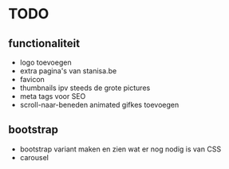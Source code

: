 # TODO

## functionaliteit
* logo toevoegen
* extra pagina's van stanisa.be
* favicon
* thumbnails ipv steeds de grote pictures
* meta tags voor SEO
* scroll-naar-beneden animated gifkes toevoegen

## bootstrap
* bootstrap variant maken en zien wat er nog nodig is van CSS
* carousel